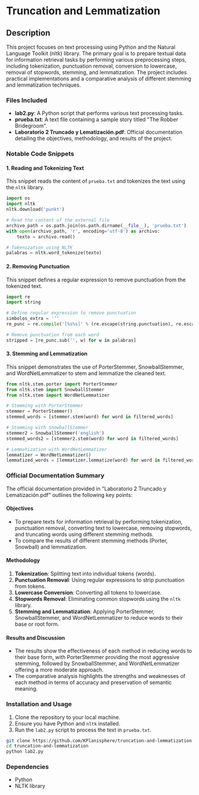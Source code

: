 # Truncation and Lemmatization

## Description
This project focuses on text processing using Python and the Natural Language Toolkit (nltk) library. The primary goal is to prepare textual data for information retrieval tasks by performing various preprocessing steps, including tokenization, punctuation removal, conversion to lowercase, removal of stopwords, stemming, and lemmatization. The project includes practical implementations and a comparative analysis of different stemming and lemmatization techniques.

### Files Included
- **lab2.py**: A Python script that performs various text processing tasks.
- **prueba.txt**: A text file containing a sample story titled "The Robber Bridegroom".
- **Laboratorio 2 Truncado y Lematización.pdf**: Official documentation detailing the objectives, methodology, and results of the project.

### Notable Code Snippets

#### 1. Reading and Tokenizing Text
This snippet reads the content of `prueba.txt` and tokenizes the text using the `nltk` library.

```python
import os
import nltk
nltk.download('punkt')

# Read the content of the external file
archivo_path = os.path.join(os.path.dirname(__file__), 'prueba.txt')
with open(archivo_path, 'r', encoding='utf-8') as archivo:
    texto = archivo.read()

# Tokenization using NLTK
palabras = nltk.word_tokenize(texto)
```
#### 2. Removing Punctuation

This snippet defines a regular expression to remove punctuation from the tokenized text.

```python
import re
import string

# Define regular expression to remove punctuation
simbolos_extra = '’'
re_punc = re.compile('[%s%s]' % (re.escape(string.punctuation), re.escape(simbolos_extra)))

# Remove punctuation from each word
stripped = [re_punc.sub('', w) for w in palabras]
```

#### 3. Stemming and Lemmatization

This snippet demonstrates the use of PorterStemmer, SnowballStemmer, and WordNetLemmatizer to stem and lemmatize the cleaned text.

```python
from nltk.stem.porter import PorterStemmer
from nltk.stem import SnowballStemmer
from nltk.stem import WordNetLemmatizer

# Stemming with PorterStemmer
stemmer = PorterStemmer()
stemmed_words = [stemmer.stem(word) for word in filtered_words]

# Stemming with SnowballStemmer
stemmer2 = SnowballStemmer('english')
stemmed_words2 = [stemmer2.stem(word) for word in filtered_words]

# Lemmatization with WordNetLemmatizer
lemmatizer = WordNetLemmatizer()
lemmatized_words = [lemmatizer.lemmatize(word) for word in filtered_words]
```

### Official Documentation Summary

The official documentation provided in "Laboratorio 2 Truncado y Lematización.pdf" outlines the following key points:

#### Objectives

-   To prepare texts for information retrieval by performing tokenization, punctuation removal, converting text to lowercase, removing stopwords, and truncating words using different stemming methods.
-   To compare the results of different stemming methods (Porter, Snowball) and lemmatization.

#### Methodology

1.  **Tokenization**: Splitting text into individual tokens (words).
2.  **Punctuation Removal**: Using regular expressions to strip punctuation from tokens.
3.  **Lowercase Conversion**: Converting all tokens to lowercase.
4.  **Stopwords Removal**: Eliminating common stopwords using the `nltk` library.
5.  **Stemming and Lemmatization**: Applying PorterStemmer, SnowballStemmer, and WordNetLemmatizer to reduce words to their base or root form.

#### Results and Discussion

-   The results show the effectiveness of each method in reducing words to their base form, with PorterStemmer providing the most aggressive stemming, followed by SnowballStemmer, and WordNetLemmatizer offering a more moderate approach.
-   The comparative analysis highlights the strengths and weaknesses of each method in terms of accuracy and preservation of semantic meaning.

### Installation and Usage

1.  Clone the repository to your local machine.
2.  Ensure you have Python and `nltk` installed.
3.  Run the `lab2.py` script to process the text in `prueba.txt`.

```bash
git clone https://github.com/KPlanisphere/truncation-and-lemmatization.git
cd truncation-and-lemmatization
python lab2.py
```

### Dependencies

-   Python
-   NLTK library